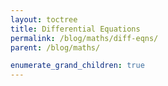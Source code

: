 ```yaml
---
layout: toctree
title: Differential Equations
permalink: /blog/maths/diff-eqns/
parent: /blog/maths/

enumerate_grand_children: true
---
```

